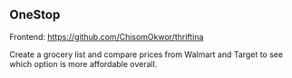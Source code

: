 ## OneStop
Frontend: https://github.com/ChisomOkwor/thriftina

Create a grocery list and compare prices from Walmart and Target to see which option is more affordable overall.

